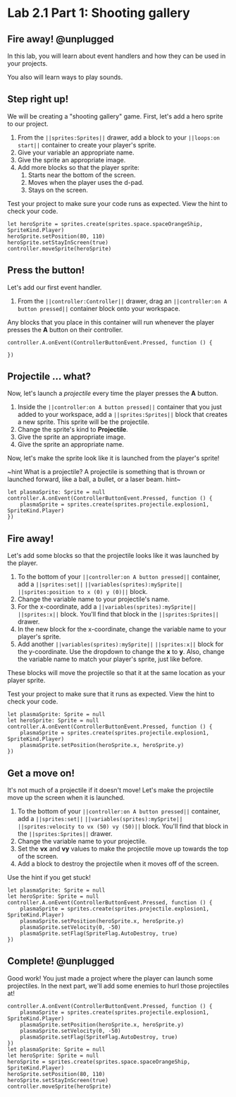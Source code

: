 # Lab 2.1 Part 1: Shooting gallery

## Fire away! @unplugged

In this lab, you will learn about event handlers and how they can be used
in your projects.

You also will learn ways to play sounds.

## Step right up!

We will be creating a "shooting gallery" game.
First, let's add a hero sprite to our project.

1.   From the ``||sprites:Sprites||`` drawer, add a block to your
``||loops:on start||`` container to create your player's sprite.
1.   Give your variable an appropriate name.
1.   Give the sprite an appropriate image.
1.   Add more blocks so that the player sprite:
     1.   Starts near the bottom of the screen.
     1.   Moves when the player uses the d-pad.
     1.   Stays on the screen.

Test your project to make sure your code runs as expected.
View the hint to check your code.

```blocks
let heroSprite = sprites.create(sprites.space.spaceOrangeShip, SpriteKind.Player)
heroSprite.setPosition(80, 110)
heroSprite.setStayInScreen(true)
controller.moveSprite(heroSprite)
```

## Press the button!

Let's add our first event handler.

1.   From the ``||controller:Controller||`` drawer, drag an
``||controller:on A button pressed||`` container block onto your workspace.

Any blocks that you place in this container will run whenever the player
presses the **A** button on their controller.

```block
controller.A.onEvent(ControllerButtonEvent.Pressed, function () {
	
})
```

## Projectile ... what?

Now, let's launch a *projectile* every time the player presses the **A** button.

1.   Inside the ``||controller:on A button pressed||`` container that you
just added to your workspace, add a ``||sprites:Sprites||`` block that
creates a new sprite. This sprite will be the projectile.
1.   Change the sprite's kind to **Projectile**.
1.   Give the sprite an appropriate image.
1.   Give the sprite an appropriate name.

Now, let's make the sprite look like it is launched from the player's sprite!

~hint What is a projectile?
A projectile is something that is thrown or launched forward, like a ball,
a bullet, or a laser beam.
hint~

```blocks
let plasmaSprite: Sprite = null
controller.A.onEvent(ControllerButtonEvent.Pressed, function () {
    plasmaSprite = sprites.create(sprites.projectile.explosion1, SpriteKind.Player)
})
```

## Fire away!

Let's add some blocks so that the projectile looks like it was launched
by the player.

1.   To the bottom of your ``||controller:on A button pressed||`` container,
add a ``||sprites:set||`` ``||variables(sprites):mySprite||``
``||sprites:position to x (0) y (0)||`` block.
1.   Change the variable name to your projectile's name.
1.   For the x-coordinate, add a ``||variables(sprites):mySprite||``
``||sprites:x||`` block. You'll find that block in the
``||sprites:Sprites||`` drawer.
1.   In the new block for the x-coordinate, change the variable name to
your player's sprite.
1.   Add another ``||variables(sprites):mySprite||``
``||sprites:x||`` block for the y-coordinate. Use the dropdown to change the
**x** to **y**. Also, change the variable name to match your player's sprite,
just like before.

These blocks will move the projectile so that it at the same location
as your player sprite.

Test your project to make sure that it runs as expected.
View the hint to check your code.

```blocks
let plasmaSprite: Sprite = null
let heroSprite: Sprite = null
controller.A.onEvent(ControllerButtonEvent.Pressed, function () {
    plasmaSprite = sprites.create(sprites.projectile.explosion1, SpriteKind.Player)
    plasmaSprite.setPosition(heroSprite.x, heroSprite.y)
})
```

## Get a move on!

It's not much of a projectile if it doesn't move! Let's make the projectile
move up the screen when it is launched.

1.   To the bottom of your ``||controller:on A button pressed||`` container,
add a ``||sprites:set||`` ``||variables(sprites):mySprite||``
``||sprites:velocity to vx (50) vy (50)||`` block. You'll find that block
in the ``||sprites:Sprites||`` drawer.
1.   Change the variable name to your projectile.
1.   Set the **vx** and **vy** values to make the projectile move up towards
the top of the screen.
1.   Add a block to destroy the projectile when it moves off of the screen.

Use the hint if you get stuck!

```blocks
let plasmaSprite: Sprite = null
let heroSprite: Sprite = null
controller.A.onEvent(ControllerButtonEvent.Pressed, function () {
    plasmaSprite = sprites.create(sprites.projectile.explosion1, SpriteKind.Player)
    plasmaSprite.setPosition(heroSprite.x, heroSprite.y)
    plasmaSprite.setVelocity(0, -50)
    plasmaSprite.setFlag(SpriteFlag.AutoDestroy, true)
})
```

## Complete! @unplugged

Good work! You just made a project where the player can launch some
projectiles. In the next part, we'll add some enemies to hurl those
projectiles at!

```ghost
controller.A.onEvent(ControllerButtonEvent.Pressed, function () {
    plasmaSprite = sprites.create(sprites.projectile.explosion1, SpriteKind.Player)
    plasmaSprite.setPosition(heroSprite.x, heroSprite.y)
    plasmaSprite.setVelocity(0, -50)
    plasmaSprite.setFlag(SpriteFlag.AutoDestroy, true)
})
let plasmaSprite: Sprite = null
let heroSprite: Sprite = null
heroSprite = sprites.create(sprites.space.spaceOrangeShip, SpriteKind.Player)
heroSprite.setPosition(80, 110)
heroSprite.setStayInScreen(true)
controller.moveSprite(heroSprite)
```
